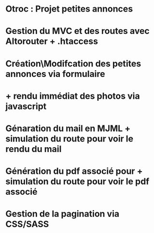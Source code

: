 # Otroc : Projet petites annonces
# Gestion du MVC et des routes avec Altorouter + .htaccess
# Création\Modifcation des petites annonces via formulaire 
# + rendu immédiat des photos via javascript
# Génaration du mail en MJML + simulation du route pour voir le rendu du mail
# Génération du pdf associé pour + simulation du route pour voir le pdf associé
# Gestion de la pagination  via CSS/SASS
